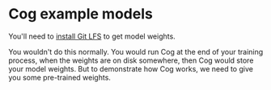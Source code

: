 # Cog example models

You'll need to [install Git LFS](https://docs.github.com/en/github/managing-large-files/installing-git-large-file-storage) to get model weights.

You wouldn't do this normally. You would run Cog at the end of your training process, when the weights are on disk somewhere, then Cog would store your model weights. But to demonstrate how Cog works, we need to give you some pre-trained weights.
